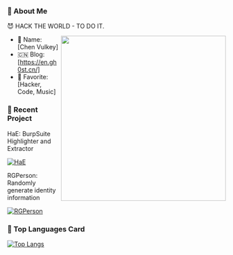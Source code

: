 ### 👤 About Me

😈 HACK THE WORLD - TO DO IT.

<img align='right' src="https://github-readme-stats.vercel.app/api?username=gh0stkey&show_icons=true" width="380">

- 👤 Name: [Chen Vulkey]
- 🇨🇳 Blog: [https://en.gh0st.cn/]
- 💖 Favorite: [Hacker, Code, Music]

### 🔅 Recent Project

HaE: BurpSuite Highlighter and Extractor

[![HaE](https://github-readme-stats.vercel.app/api/pin/?username=gh0stkey&repo=HaE&show_owner=true)](https://github.com/gh0stkey/HaE)

RGPerson: Randomly generate identity information

[![RGPerson](https://github-readme-stats.vercel.app/api/pin/?username=gh0stkey&repo=RGPerson&show_owner=true)](https://github.com/gh0stkey/RGPerson)


### 🔱 Top Languages Card

[![Top Langs](https://github-readme-stats.vercel.app/api/top-langs/?username=gh0stkey&hide=css,html&layout=compact)](https://github-readme-stats.vercel.app/api/top-langs/?username=gh0stkey&hide=css,html&layout=compact)